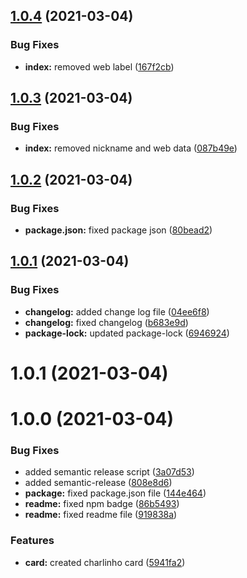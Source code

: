 ## [1.0.4](https://github.com/Charlinho/charlinho-card/compare/v1.0.3...v1.0.4) (2021-03-04)


### Bug Fixes

* **index:** removed web label ([167f2cb](https://github.com/Charlinho/charlinho-card/commit/167f2cbea93dbd7cade078f9a3dd4339d84192ae))

## [1.0.3](https://github.com/Charlinho/charlinho-card/compare/v1.0.2...v1.0.3) (2021-03-04)


### Bug Fixes

* **index:** removed nickname and web data ([087b49e](https://github.com/Charlinho/charlinho-card/commit/087b49e471ef23e43d8d92d5de197e625e28626b))

## [1.0.2](https://github.com/Charlinho/charlinho-card/compare/v1.0.1...v1.0.2) (2021-03-04)


### Bug Fixes

* **package.json:** fixed package json ([80bead2](https://github.com/Charlinho/charlinho-card/commit/80bead2f2c840c78d12497c0c928db0b19367799))

## [1.0.1](https://github.com/Charlinho/charlinho-card/compare/v1.0.0...v1.0.1) (2021-03-04)


### Bug Fixes

* **changelog:** added change log file ([04ee6f8](https://github.com/Charlinho/charlinho-card/commit/04ee6f8b513ef40b096e95925005c3ba99488670))
* **changelog:** fixed changelog ([b683e9d](https://github.com/Charlinho/charlinho-card/commit/b683e9d1e09ca7d2fdd7ab882e7022ea69da20d2))
* **package-lock:** updated package-lock ([6946924](https://github.com/Charlinho/charlinho-card/commit/69469242b9219539a68e4cd3255c36d14f058d5f))

# 1.0.1 (2021-03-04)

# 1.0.0 (2021-03-04)

### Bug Fixes

* added semantic release script ([3a07d53](https://github.com/Charlinho/charlinho-card/commit/3a07d53fd7692d9b04656a0046208b1d3564faa2))
* added semantic-release ([808e8d6](https://github.com/Charlinho/charlinho-card/commit/808e8d6c43b89190724f401c458bb3251ef69238))
* **package:** fixed package.json file ([144e464](https://github.com/Charlinho/charlinho-card/commit/144e4649046b7731de21bbca498effece7f70e44))
* **readme:** fixed npm badge ([86b5493](https://github.com/Charlinho/charlinho-card/commit/86b5493badfb1daefd6a2603a73659705e243204))
* **readme:** fixed readme file ([919838a](https://github.com/Charlinho/charlinho-card/commit/919838afea7943f9b52b299d0dd638b373c1ae61))


### Features

* **card:** created charlinho card ([5941fa2](https://github.com/Charlinho/charlinho-card/commit/5941fa22be789f978c6fda9d68a144f698e018e8))
